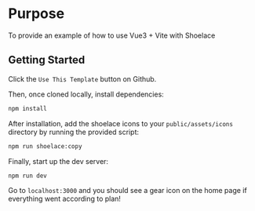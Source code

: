 # Purpose

To provide an example of how to use Vue3 + Vite with Shoelace

## Getting Started

Click the `Use This Template` button on Github.

Then, once cloned locally, install dependencies:

```bash
npm install
```

After installation, add the shoelace icons to your `public/assets/icons`
directory by running the provided script:

```bash
npm run shoelace:copy
```

Finally, start up the dev server:

```bash
npm run dev
```

Go to `localhost:3000` and you should see a gear icon on the home page
if everything went according to plan!
